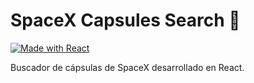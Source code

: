 # SpaceX Capsules Search 🚀

[![Made with React](https://img.shields.io/static/v1?label=Builded%20with&message=React&color=blue)](https://reactjs.org/)

Buscador de cápsulas de SpaceX desarrollado en React.
